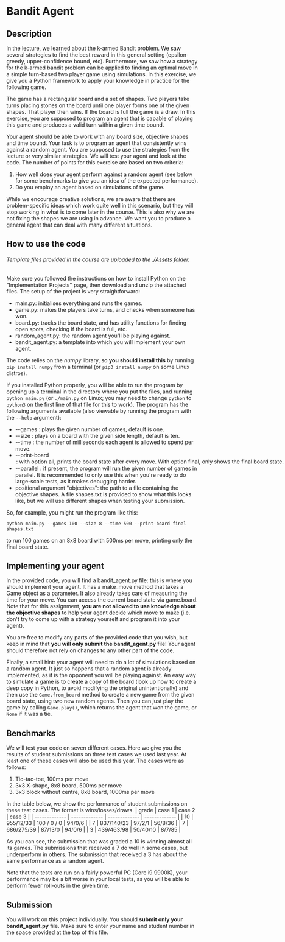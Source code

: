 # Bandit Agent

## Description
In the lecture, we learned about the k-armed Bandit problem. We saw several strategies to find the best reward in this general setting (epsilon-greedy, upper-confidence bound, etc). Furthermore, we saw how a strategy for the k-armed bandit problem can be applied to finding an optimal move in a simple turn-based two player game using simulations. In this exercise, we give you a Python framework to apply your knowledge in practice for the following game.

The game has a rectangular board and a set of shapes. Two players take turns placing stones on the board until one player forms one of the given shapes. That player then wins. If the board is full the game is a draw. In this exercise, you are supposed to program an agent that is capable of playing this game and produces a valid turn within a given time bound.

Your agent should be able to work with any board size, objective shapes and time bound. Your task is to program an agent that consistently wins against a random agent. You are supposed to use the strategies from the lecture or very similar strategies. We will test your agent and look at the code. The number of points for this exercise are based on two criteria:

1. How well does your agent perform against a random agent (see below for some benchmarks to give you an idea of the expected performance).
2. Do you employ an agent based on simulations of the game.

While we encourage creative solutions, we are aware that there are problem-specific ideas which work quite well in this scenario, but they will stop working in what is to come later in the course. This is also why we are not fixing the shapes we are using in advance. We want you to produce a general agent that can deal with many different situations.

## How to use the code
###### *Template files provided in the course are uploaded to the [./Assets](./Assets) folder.*

Make sure you followed the instructions on how to install Python on the "Implementation Projects" page, then download and unzip the attached files. The setup of the project is very straightforward:

- main.py: initialises everything and runs the games.
- game.py: makes the players take turns, and checks when someone has won.
- board.py: tracks the board state, and has utility functions for finding open spots, checking if the board is full, etc.
- random_agent.py: the random agent you'll be playing against.
- bandit_agent.py: a template into which you will implement your own agent.

The code relies on the *numpy* library, so **you should install this** by running `pip install numpy` from a terminal (or `pip3 install numpy` on some Linux distros).

If you installed Python properly, you will be able to run the program by opening up a terminal in the directory where you put the files, and running `python main.py` (or `./main.py` on Linux; you may need to change `python` to `python3` on the first line of that file for this to work). The program has the following arguments available (also viewable by running the program with the `--help` argument):

- --games <number> : plays the given number of games, default is one.
- --size <number>: plays on a board with the given side length, default is ten.
- --time <number>: the number of milliseconds each agent is allowed to spend per move.
- --print-board <option>: with option `all`, prints the board state after every move. With option `final`, only shows the final board state. When this argument is not given, no board state will be printed.
- --parallel <number>: if present, the program will run the given number of games in parallel. It is recommended to only use this when you're ready to do large-scale tests, as it makes debugging harder.
- positional argument "objectives": the path to a file containing the objective shapes. A file shapes.txt is provided to show what this looks like, but we will use different shapes when testing your submission.

So, for example, you might run the program like this:
```
python main.py --games 100 --size 8 --time 500 --print-board final shapes.txt
```
to run 100 games on an 8x8 board with 500ms per move, printing only the final board state.

## Implementing your agent
In the provided code, you will find a bandit_agent.py file: this is where you should implement your agent. It has a make_move method that takes a Game object as a parameter. It also already takes care of measuring the time for your move. You can access the current board state via game.board. Note that for this assignment, **you are not allowed to use knowledge about the objective shapes** to help your agent decide which move to make (i.e. don't try to come up with a strategy yourself and program it into your agent).

You are free to modify any parts of the provided code that you wish, but keep in mind that **you will only submit the bandit_agent.py** file! Your agent should therefore not rely on changes to any other part of the code.

Finally, a small hint: your agent will need to do a lot of simulations based on a random agent. It just so happens that a random agent is already implemented, as it is the opponent you will be playing against. An easy way to simulate a game is to create a copy of the board (look up how to create a deep copy in Python, to avoid modifying the original unintentionally) and then use the `Game.from_board` method to create a new game from the given board state, using two new random agents. Then you can just play the game by calling `Game.play()`, which returns the agent that won the game, or `None` if it was a tie.

## Benchmarks
We will test your code on seven different cases. Here we give you the results of student submissions on three test cases we used last year. At least one of these cases will also be used this year. The cases were as follows:

1. Tic-tac-toe, 100ms per move
2. 3x3 X-shape, 8x8 board, 500ms per move
3. 3x3 block without centre, 8x8 board, 1000ms per move

In the table below, we show the performance of student submissions on these test cases. The format is wins/losses/draws.
| grade         | case 1           | case 2        | case 3        |
| ------------- | -------------    | ------------- | ------------- |
| 10            | 955/12/33    | 100 / 0 / 0   | 94/0/6   |
| 7             | 837/140/23   | 97/2/1    | 56/8/36    |
| 7             | 686/275/39  | 87/13/0  | 94/0/6   |
| 3             | 439/463/98  | 50/40/10  | 8/7/85   |

As you can see, the submission that was graded a 10 is winning almost all its games. The submissions that received a 7 do well in some cases, but underperform in others. The submission that received a 3 has about the same performance as a random agent.

Note that the tests are run on a fairly powerful PC (Core i9 9900K), your performance may be a bit worse in your local tests, as you will be able to perform fewer roll-outs in the given time.

## Submission
You will work on this project individually. You should **submit only your bandit_agent.py** file. Make sure to enter your name and student number in the space provided at the top of this file.
